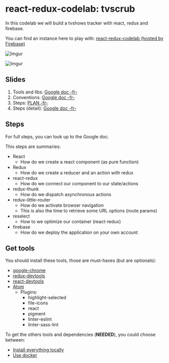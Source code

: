 # react-redux-codelab: tvscrub
In this codelab we will build a tvshows tracker with react, redux and firebase.

You can find an instance here to play with: [react-redux-codelab (hosted by Firebase)](https://react-redux-codelab.firebaseapp.com/)

![Imgur](http://i.imgur.com/FsJFZZl.png)

![Imgur](http://i.imgur.com/TCty3IV.png)


## Slides
1. Tools and libs: [Google doc -fr-](https://docs.google.com/presentation/d/1NlW5g9BY4QHIgyGbQqZxWtR3KugYmyUvSUAsHezmCo0/edit?usp=sharing)
2. Conventions: [Google doc -fr-](https://docs.google.com/presentation/d/1TWKIQmv0Sye7mMAiJhywPccswJkgi8rxUUc1kYvTHjA/edit?usp=sharing)
3. Steps: [PLAN -fr-](./PLAN.md)
4. Steps (detail): [Google doc -fr-](https://docs.google.com/presentation/d/1qU1pqq3TXb-0jLTKToKLcKremc8A6sVqXknNzGxdrhU/edit?usp=sharing)

## Steps
For full steps, you can look up to the Google doc.

This steps are summaries:
  * React
    * How do we create a react component (as pure function)
  * Redux
    * How do we create a reducer and an action with redux
  * react-redux
    * How do we connect our component to our state/actions
  * redux-thunk
    * How do we dispatch asynchronous actions
  * redux-little-router
    * How do we activate browser navigation
    * This is also the time to retrieve some URL options (route params)
  * reselect
    * How to we optimize our container (react-redux)
  * firebase
    * How do we deploy the application on your own account

## Get tools
You should install these tools, those are must-haves (but are optionals):
  * [google-chrome](https://www.google.fr/chrome/browser/desktop/)
  * [redux-devtools](https://chrome.google.com/webstore/detail/redux-devtools/lmhkpmbekcpmknklioeibfkpmmfibljd)
  * [react-devtools](https://chrome.google.com/webstore/detail/react-developer-tools/fmkadmapgofadopljbjfkapdkoienihi)
  * [Atom](https://atom.io/)
    * Plugins:
      * highlight-selected
      * file-icons
      * react
      * pigment
      * linter-eslint
      * linter-sass-lint

To get the others tools and dependencies (**NEEDED**), you could choose between:
  * [Install everything locally](./TOOLS-LOCAL.md)
  * [Use docker](./TOOLS-DOCKER.md)
